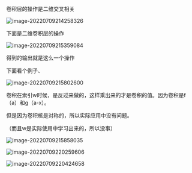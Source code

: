 卷积层的操作是二维交叉相关

![image-20220709214258326](D:\论文\截图\image-20220709214258326.png)

下面是二维卷积层的操作

![image-20220709215359084](D:\论文\截图\image-20220709215359084.png)

得到的输出就是这么一个操作

下面看个例子、



![image-20220709215802600](D:\论文\截图\image-20220709215802600.png)

卷积在索引w时候，是反过来做的，这样乘出来的才是卷积的值。因为卷积是f（a）和g（a-x）。

但是因为卷积核是对称的，所以实际应用中没有问题。

（而且w是实际使用中学习出来的，所以没事）

![image-20220709215858035](D:\论文\截图\image-20220709215858035.png)

![image-20220709220259606](D:\论文\截图\image-20220709220259606.png)

![image-20220709220424658](D:\论文\截图\image-20220709220424658.png)